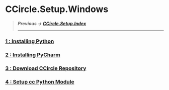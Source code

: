# CCircle.Setup.Windows
> ##### Previous -> [CCircle.Setup.Index](../index.md)<hr>

### [1 : Installing Python](01_python/install_python.md)
### [2 : Installing PyCharm](02_pycharm/install_pycharm.md)
### [3 : Download CCircle Repository](../pull_ccircle/pull_ccircle.md)
### [4 : Setup cc Python Module](../cc_deps/cc_deps.md)
